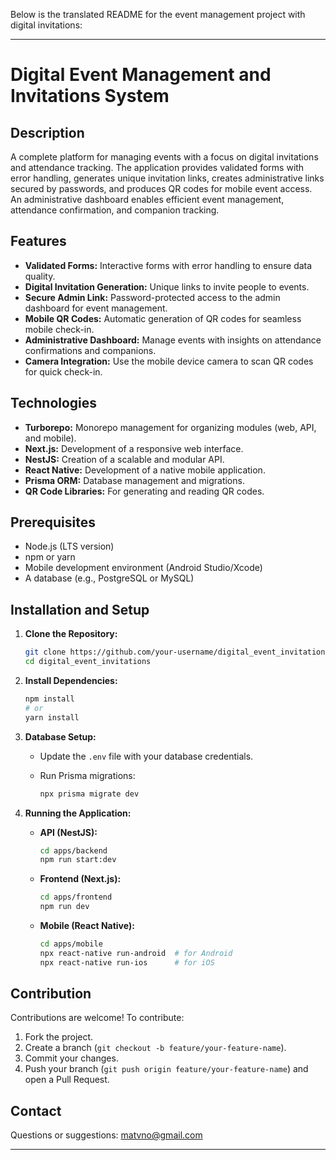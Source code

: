 Below is the translated README for the event management project with digital invitations:

---

# Digital Event Management and Invitations System

## Description

A complete platform for managing events with a focus on digital invitations and attendance tracking. The application provides validated forms with error handling, generates unique invitation links, creates administrative links secured by passwords, and produces QR codes for mobile event access. An administrative dashboard enables efficient event management, attendance confirmation, and companion tracking.

## Features

- **Validated Forms:** Interactive forms with error handling to ensure data quality.
- **Digital Invitation Generation:** Unique links to invite people to events.
- **Secure Admin Link:** Password-protected access to the admin dashboard for event management.
- **Mobile QR Codes:** Automatic generation of QR codes for seamless mobile check-in.
- **Administrative Dashboard:** Manage events with insights on attendance confirmations and companions.
- **Camera Integration:** Use the mobile device camera to scan QR codes for quick check-in.

## Technologies

- **Turborepo:** Monorepo management for organizing modules (web, API, and mobile).
- **Next.js:** Development of a responsive web interface.
- **NestJS:** Creation of a scalable and modular API.
- **React Native:** Development of a native mobile application.
- **Prisma ORM:** Database management and migrations.
- **QR Code Libraries:** For generating and reading QR codes.

## Prerequisites

- Node.js (LTS version)
- npm or yarn
- Mobile development environment (Android Studio/Xcode)
- A database (e.g., PostgreSQL or MySQL)

## Installation and Setup

1. **Clone the Repository:**

   ```bash
   git clone https://github.com/your-username/digital_event_invitations.git
   cd digital_event_invitations
   ```

2. **Install Dependencies:**

   ```bash
   npm install
   # or
   yarn install
   ```

3. **Database Setup:**

   - Update the `.env` file with your database credentials.
   - Run Prisma migrations:

     ```bash
     npx prisma migrate dev
     ```

4. **Running the Application:**

   - **API (NestJS):**

     ```bash
     cd apps/backend
     npm run start:dev
     ```

   - **Frontend (Next.js):**

     ```bash
     cd apps/frontend
     npm run dev
     ```

   - **Mobile (React Native):**

     ```bash
     cd apps/mobile
     npx react-native run-android  # for Android
     npx react-native run-ios      # for iOS
     ```

## Contribution

Contributions are welcome! To contribute:

1. Fork the project.
2. Create a branch (`git checkout -b feature/your-feature-name`).
3. Commit your changes.
4. Push your branch (`git push origin feature/your-feature-name`) and open a Pull Request.

## Contact

Questions or suggestions: [matvno@gmail.com](mailto:matvno@gmail.com)

---